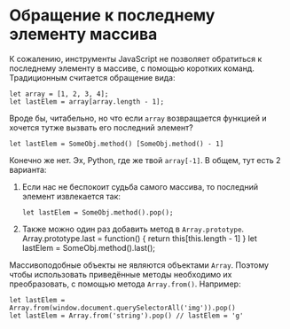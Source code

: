 Обращение к последнему элементу массива
==

К сожалению, инструменты JavaScript не позволяет обратиться к последнему элементу в массиве, с помощью коротких команд. Традиционным считается обращение вида:  

    let array = [1, 2, 3, 4];
    let lastElem = array[array.length - 1];

Вроде бы, читабельно, но что если `array` возвращается функцией и хочется тутже вызвать его последний элемент?

    let lastElem = SomeObj.method() [SomeObj.method() - 1]     

Конечно же нет. Эх, Python, где же твой `array[-1]`. В общем, тут есть 2 варианта:

1.  Если нас не беспокоит судьба самого массива, то последний элемент извлекается так:  

        let lastElem = SomeObj.method().pop();

2. Также можно один раз добавить метод в `Array.prototype`.  
       Array.prototype.last = function() {
        return this[this.length - 1]
       }
       let lastElem = SomeObj.method().last();

Массивоподобные объекты не являются объектами `Array`. Поэтому чтобы использовать приведённые методы необходимо их преобразовать, с помощью метода `Array.from()`. Например:  

    let lastElem = Array.from(window.document.querySelectorAll('img')).pop()
    let lastElem = Array.from('string').pop() // lastElem = 'g'
